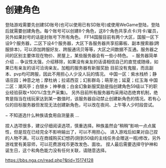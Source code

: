 # 创建角色

登陆游戏需要先创建SD账号(也可以使用已有SD账号)或使用WeGame登陆，登陆后就需要创建角色。每个账号可以创建8个角色，这8个角色共享点卡/月卡/雇员，另外如果封号的话是封账号下所有角色。
FF14国服目前有两个大区，国服一区下设9个服务器，二区下设4个服务器，大区下各服务器共享招募板、副本搜索器(跨服排本)，可以添加跨服好友、跨服通讯贝等等，大区之间数据不互通。服务器之间的区别主要体现在物价、房屋上，某些服务器会有一些小特色。
− 服务器简单介绍 ...
争议性太强，介绍移除，如果没有亲友的话请相信自己的直觉或随缘，如果已有亲友的话可洽询亲友。加粗的服务器有新服奖励
目前没有鬼服，而且副本、pvp均可跨服，因此不用担心人少没人玩的情况。
中国一区：紫水栈桥；静语庄园；神意之地；摩杜纳；拉诺西亚；幻影群岛；萌芽池；延夏；红玉海
中国二区：潮风亭；白银乡；神拳痕；白金幻象新服奖励是指创建角色59级以下的职业经验获取+100%(含生产采集)。
另外目前所有服务器均采用动态绝育机制，绝育是指当在线玩家达到某一数值时，该服务器自动禁止创建新角色的情况。若有心仪的目标服务器但发现无法创建新角色，可以改在夜间、上午等人少时段尝试。

− 不知道选什么种族请食用自测量表 ...

捏人选项很多，建议仔细阅读选项，慎重选择。种族虽然会“稍稍”影响一点点属性，但是现在已经完全不影响输出了，可以不用担心。
进入游戏后如果对自己捏的人物不满，可以在商城购买幻想药(刚到50级的主线任务会赠送一瓶)修改，另外游戏里有美容师，可以花费游戏币更改发色、面妆。
捏人最后需要选择守护神和诞生日，这个和角色能力没有任何关联，请随意选择。

https://bbs.nga.cn/read.php?&tid=15174128
